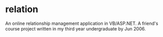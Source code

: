 relation
========

An online relationship management application in VB/ASP.NET. A friend's course project written in my third year undergraduate by Jun 2006.
